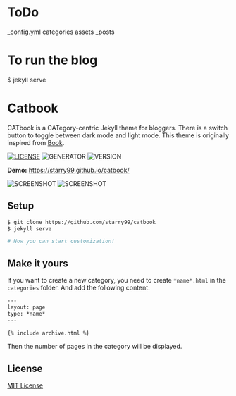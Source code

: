 # ToDo
 _config.yml
 categories
 assets
 _posts

# To run the blog
$ jekyll serve





# Catbook
CATbook is a CATegory-centric Jekyll theme for bloggers. There is a switch button to toggle between dark mode and light mode. This theme is originally inspired from [Book](https://github.com/kkninjae/book).

[![LICENSE](https://img.shields.io/badge/license-MIT-blue.svg)](LICENSE) ![GENERATOR](https://img.shields.io/badge/made_with-jekyll-blue.svg) ![VERSION](https://img.shields.io/badge/current_version-1.0-green.svg)

**Demo:** https://starry99.github.io/catbook/

![SCREENSHOT](https://starry99.github.io/catbook/assets/img/lmode.jpg)
![SCREENSHOT](https://starry99.github.io/catbook/assets/img/dmode.jpg)

## Setup

```sh
$ git clone https://github.com/starry99/catbook
$ jekyll serve

# Now you can start customization!
```

## Make it yours

If you want to create a new category, you need to create `*name*.html` in the `categories` folder. And add the following content:
```html
---
layout: page
type: *name*
---

{% include archive.html %}
```
Then the number of pages in the category will be displayed.

## License

[MIT License](https://opensource.org/licenses/MIT)
